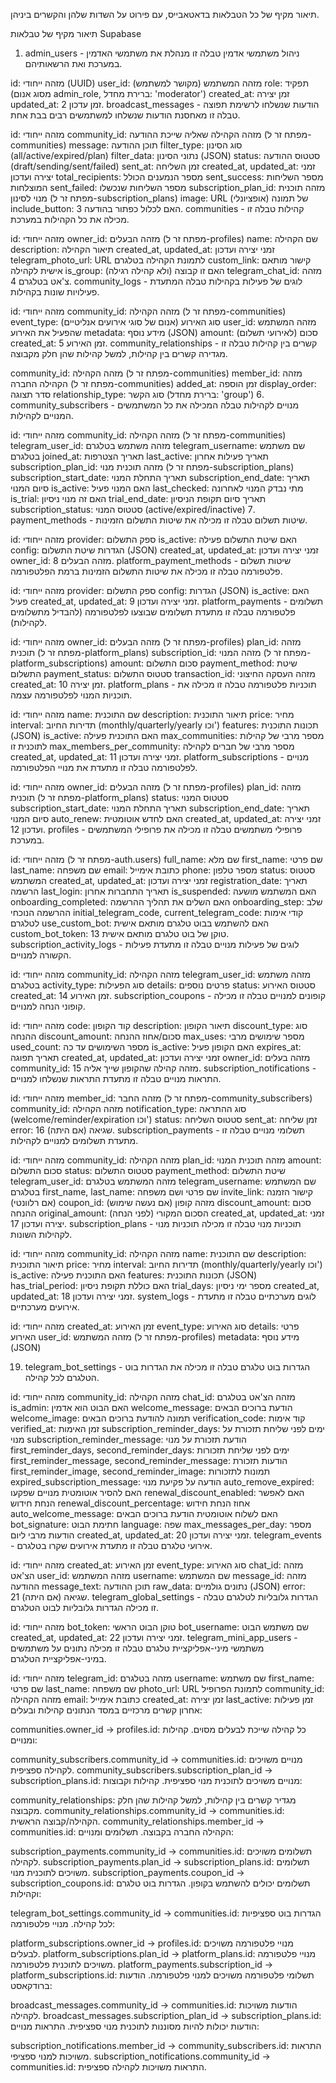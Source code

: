 תיאור מקיף של כל הטבלאות בדאטאבייס, עם פירוט על השדות שלהן והקשרים ביניהן.

תיאור מקיף של טבלאות Supabase
1. admin_users - ניהול משתמשי אדמין
טבלה זו מנהלת את משתמשי האדמין במערכת ואת הרשאותיהם.

id: מזהה ייחודי (UUID)
user_id: מזהה המשתמש (מקושר למשתמש)
role: תפקיד (מסוג אנום admin_role, ברירת מחדל: 'moderator')
created_at: זמן יצירה
updated_at: זמן עדכון
2. broadcast_messages - הודעות שנשלחו לרשימת תפוצה
טבלה זו מאחסנת הודעות שנשלחו למשתמשים רבים בבת אחת.

id: מזהה ייחודי
community_id: מזהה הקהילה שאליה שייכת ההודעה (מפתח זר ל-communities)
message: תוכן ההודעה
filter_type: סוג הסינון (all/active/expired/plan)
filter_data: נתוני הסינון (JSON)
status: סטטוס ההודעה (draft/sending/sent/failed)
sent_at: זמן השליחה
created_at, updated_at: זמני יצירה ועדכון
total_recipients: מספר הנמענים הכולל
sent_success: מספר השליחות המוצלחות
sent_failed: מספר השליחות שנכשלו
subscription_plan_id: מזהה תוכנית מנוי לסינון (מפתח זר ל-subscription_plans)
image: URL של תמונה (אופציונלי)
include_button: האם לכלול כפתור בהודעה
3. communities - קהילות
טבלה זו מכילה את כל הקהילות במערכת.

id: מזהה ייחודי
owner_id: מזהה הבעלים (מפתח זר ל-profiles)
name: שם הקהילה
description: תיאור הקהילה
created_at, updated_at: זמני יצירה ועדכון
telegram_photo_url: URL לתמונת הקהילה בטלגרם
custom_link: קישור מותאם אישית לקהילה
is_group: האם זו קבוצה (ולא קהילה רגילה)
telegram_chat_id: מזהה צ'אט בטלגרם
4. community_logs - לוגים של פעילות בקהילות
טבלה המתעדת פעילויות שונות בקהילות.

id: מזהה ייחודי
community_id: מזהה הקהילה (מפתח זר ל-communities)
event_type: סוג האירוע (אנום של סוגי אירועים אנליטיים)
user_id: מזהה המשתמש שהפעיל את האירוע
metadata: מידע נוסף (JSON)
amount: סכום (לאירועי תשלום)
created_at: זמן האירוע
5. community_relationships - קשרים בין קהילות
טבלה זו מגדירה קשרים בין קהילות, למשל קהילות שהן חלק מקבוצה.

community_id: מזהה הקהילה (מפתח זר ל-communities)
member_id: מזהה הקהילה החברה (מפתח זר ל-communities)
added_at: זמן הוספה
display_order: סדר תצוגה
relationship_type: סוג הקשר (ברירת מחדל: 'group')
6. community_subscribers - מנויים לקהילות
טבלה המכילה את כל המשתמשים המנויים לקהילות.

id: מזהה ייחודי
community_id: מזהה הקהילה (מפתח זר ל-communities)
telegram_user_id: מזהה משתמש בטלגרם
telegram_username: שם משתמש בטלגרם
joined_at: תאריך הצטרפות
last_active: תאריך פעילות אחרון
subscription_plan_id: מזהה תוכנית מנוי (מפתח זר ל-subscription_plans)
subscription_start_date: תאריך התחלת המנוי
subscription_end_date: תאריך סיום המנוי
is_active: האם המנוי פעיל
last_checked: מתי נבדק המנוי לאחרונה
is_trial: האם זה מנוי ניסיון
trial_end_date: תאריך סיום תקופת הניסיון
subscription_status: סטטוס המנוי (active/expired/inactive)
7. payment_methods - שיטות תשלום
טבלה זו מכילה את שיטות התשלום הזמינות.

id: מזהה ייחודי
provider: ספק התשלום
is_active: האם שיטת התשלום פעילה
config: הגדרות שיטת התשלום (JSON)
created_at, updated_at: זמני יצירה ועדכון
owner_id: מזהה הבעלים
8. platform_payment_methods - שיטות תשלום פלטפורמה
טבלה זו מכילה את שיטות התשלום הזמינות ברמת הפלטפורמה.

id: מזהה ייחודי
provider: ספק התשלום
config: הגדרות (JSON)
is_active: האם פעיל
created_at, updated_at: זמני יצירה ועדכון
9. platform_payments - תשלומים פלטפורמה
טבלה זו מתעדת תשלומים שבוצעו לפלטפורמה (להבדיל מתשלומים לקהילות).

id: מזהה ייחודי
owner_id: מזהה הבעלים (מפתח זר ל-profiles)
plan_id: מזהה תוכנית (מפתח זר ל-platform_plans)
subscription_id: מזהה המנוי (מפתח זר ל-platform_subscriptions)
amount: סכום התשלום
payment_method: שיטת התשלום
payment_status: סטטוס התשלום
transaction_id: מזהה העסקה החיצוני
created_at: זמן יצירה
10. platform_plans - תוכניות פלטפורמה
טבלה זו מכילה את תוכניות המנוי לפלטפורמה עצמה.

id: מזהה ייחודי
name: שם התוכנית
description: תיאור התוכנית
price: מחיר
interval: תדירות החיוב (monthly/quarterly/yearly וכו')
features: תכונות התוכנית (JSON)
is_active: האם התוכנית פעילה
max_communities: מספר מרבי של קהילות לתוכנית זו
max_members_per_community: מספר מרבי של חברים לקהילה
created_at, updated_at: זמני יצירה ועדכון
11. platform_subscriptions - מנויים לפלטפורמה
טבלה זו מתעדת את מנויי הפלטפורמה.

id: מזהה ייחודי
owner_id: מזהה הבעלים (מפתח זר ל-profiles)
plan_id: מזהה תוכנית (מפתח זר ל-platform_plans)
status: סטטוס המנוי
subscription_start_date: תאריך התחלת המנוי
subscription_end_date: תאריך סיום המנוי
auto_renew: האם לחדש אוטומטית
created_at, updated_at: זמני יצירה ועדכון
12. profiles - פרופילי משתמשים
טבלה זו מכילה את פרופילי המשתמשים במערכת.

id: מזהה ייחודי (מפתח זר ל-auth.users)
full_name: שם מלא
first_name: שם פרטי
last_name: שם משפחה
email: כתובת אימייל
phone: מספר טלפון
status: סטטוס המשתמש
created_at, updated_at: זמני יצירה ועדכון
registration_date: תאריך הרשמה
last_login: תאריך התחברות אחרון
is_suspended: האם המשתמש מושעה
onboarding_completed: האם השלים את תהליך ההרשמה
onboarding_step: שלב ההרשמה הנוכחי
initial_telegram_code, current_telegram_code: קודי אימות לטלגרם
use_custom_bot: האם להשתמש בבוט טלגרם מותאם אישית
custom_bot_token: טוקן של בוט טלגרם מותאם אישית
13. subscription_activity_logs - לוגים של פעילות מנויים
טבלה זו מתעדת פעילות הקשורה למנויים.

id: מזהה ייחודי
community_id: מזהה הקהילה
telegram_user_id: מזהה משתמש בטלגרם
activity_type: סוג הפעילות
details: פרטים נוספים
status: סטטוס האירוע
created_at: זמן האירוע
14. subscription_coupons - קופונים למנויים
טבלה זו מכילה קופוני הנחה למנויים.

id: מזהה ייחודי
code: קוד הקופון
description: תיאור הקופון
discount_type: סוג ההנחה
discount_amount: סכום/אחוז ההנחה
max_uses: מספר שימושים מרבי
used_count: מספר השימושים עד כה
is_active: האם הקופון פעיל
expires_at: תאריך תפוגה
created_at, updated_at: זמני יצירה ועדכון
owner_id: מזהה בעלים
community_id: מזהה קהילה שהקופון שייך אליה
15. subscription_notifications - התראות מנויים
טבלה זו מתעדת התראות שנשלחו למנויים.

id: מזהה ייחודי
member_id: מזהה החבר (מפתח זר ל-community_subscribers)
community_id: מזהה הקהילה
notification_type: סוג ההתראה (welcome/reminder/expiration וכו')
status: סטטוס השליחה
sent_at: זמן שליחה
error: שגיאה (אם היתה)
16. subscription_payments - תשלומי מנויים
טבלה זו מתעדת תשלומים למנויים לקהילות.

id: מזהה ייחודי
community_id: מזהה הקהילה
plan_id: מזהה תוכנית המנוי
amount: סכום התשלום
status: סטטוס התשלום
payment_method: שיטת התשלום
telegram_user_id: מזהה המשתמש בטלגרם
telegram_username: שם המשתמש בטלגרם
first_name, last_name: שם פרטי ושם משפחה
invite_link: קישור הזמנה (אם רלוונטי)
coupon_id: מזהה קופון (אם נעשה שימוש)
discount_amount: סכום ההנחה
original_amount: הסכום המקורי (לפני הנחה)
created_at, updated_at: זמני יצירה ועדכון
17. subscription_plans - תוכניות מנוי
טבלה זו מכילה תוכניות מנוי לקהילות השונות.

id: מזהה ייחודי
community_id: מזהה הקהילה
name: שם התוכנית
description: תיאור התוכנית
price: מחיר
interval: תדירות החיוב (monthly/quarterly/yearly וכו')
is_active: האם התוכנית פעילה
features: תכונות התוכנית (JSON)
has_trial_period: האם כוללת תקופת ניסיון
trial_days: מספר ימי ניסיון
created_at, updated_at: זמני יצירה ועדכון
18. system_logs - לוגים מערכתיים
טבלה זו מתעדת אירועים מערכתיים.

id: מזהה ייחודי
created_at: זמן האירוע
event_type: סוג האירוע
details: פרטי האירוע
user_id: מזהה המשתמש (מפתח זר ל-profiles)
metadata: מידע נוסף (JSON)

19. telegram_bot_settings - הגדרות בוט טלגרם
טבלה זו מכילה את הגדרות בוט הטלגרם לכל קהילה.

id: מזהה ייחודי
community_id: מזהה הקהילה
chat_id: מזהה הצ'אט בטלגרם
is_admin: האם הבוט הוא אדמין
welcome_message: הודעת ברוכים הבאים
welcome_image: תמונה להודעת ברוכים הבאים
verification_code: קוד אימות
verified_at: זמן האימות
subscription_reminder_days: ימים לפני שליחת תזכורת על מנוי
subscription_reminder_message: הודעת תזכורת על מנוי
first_reminder_days, second_reminder_days: ימים לפני שליחת תזכורות
first_reminder_message, second_reminder_message: הודעות תזכורת
first_reminder_image, second_reminder_image: תמונות לתזכורות
expired_subscription_message: הודעה על פקיעת מנוי
auto_remove_expired: האם להסיר אוטומטית מנויים שפקעו
renewal_discount_enabled: האם לאפשר הנחת חידוש
renewal_discount_percentage: אחוז הנחת חידוש
auto_welcome_message: האם לשלוח אוטומטית הודעת ברוכים הבאים
bot_signature: חתימת הבוט
language: שפה
max_messages_per_day: מספר הודעות מרבי ליום
created_at, updated_at: זמני יצירה ועדכון
20. telegram_events - אירועי טלגרם
טבלה זו מתעדת אירועים שקרו בטלגרם.

id: מזהה ייחודי
created_at: זמן האירוע
event_type: סוג האירוע
chat_id: מזהה הצ'אט
user_id: מזהה המשתמש
username: שם המשתמש
message_id: מזהה ההודעה
message_text: תוכן ההודעה
raw_data: נתונים גולמיים (JSON)
error: שגיאה (אם היתה)
21. telegram_global_settings - הגדרות גלובליות לטלגרם
טבלה זו מכילה הגדרות גלובליות לבוט הטלגרם.

id: מזהה ייחודי
bot_token: טוקן הבוט הראשי
bot_username: שם משתמש הבוט
created_at, updated_at: זמני יצירה ועדכון
22. telegram_mini_app_users - משתמשי מיני-אפליקציית טלגרם
טבלה זו מכילה נתונים על משתמשים במיני-אפליקציית הטלגרם.

id: מזהה ייחודי
telegram_id: מזהה בטלגרם
username: שם משתמש
first_name: שם פרטי
last_name: שם משפחה
photo_url: URL לתמונת הפרופיל
community_id: מזהה הקהילה
email: כתובת אימייל
created_at: זמן יצירה
last_active: זמן פעילות אחרון
קשרים מרכזיים במסד הנתונים
קהילות ובעלים:

communities.owner_id → profiles.id: כל קהילה שייכת לבעלים מסוים.
קהילות ומנויים:

community_subscribers.community_id → communities.id: מנויים משויכים לקהילה ספציפית.
community_subscribers.subscription_plan_id → subscription_plans.id: מנויים משויכים לתוכנית מנוי ספציפית.
קהילות וקבוצות:

community_relationships: מגדיר קשרים בין קהילות, למשל קהילות שהן חלק מקבוצה.
community_relationships.community_id → communities.id: הקהילה/קבוצה הראשית.
community_relationships.member_id → communities.id: הקהילה החברה בקבוצה.
תשלומים ומנויים:

subscription_payments.community_id → communities.id: תשלומים משויכים לקהילה.
subscription_payments.plan_id → subscription_plans.id: תשלומים משויכים לתוכנית מנוי.
subscription_payments.coupon_id → subscription_coupons.id: תשלומים יכולים להשתמש בקופון.
הגדרות בוט טלגרם וקהילות:

telegram_bot_settings.community_id → communities.id: הגדרות בוט ספציפיות לכל קהילה.
מנויי פלטפורמה:

platform_subscriptions.owner_id → profiles.id: מנויי פלטפורמה משויכים לבעלים.
platform_subscriptions.plan_id → platform_plans.id: מנויי פלטפורמה משויכים לתוכנית פלטפורמה.
platform_payments.subscription_id → platform_subscriptions.id: תשלומי פלטפורמה משויכים למנוי פלטפורמה.
הודעות ברודקאסט:

broadcast_messages.community_id → communities.id: הודעות משויכות לקהילה.
broadcast_messages.subscription_plan_id → subscription_plans.id: הודעות יכולות להיות מסוננות לתוכנית מנוי ספציפית.
התראות מנויים:

subscription_notifications.member_id → community_subscribers.id: התראות משויכות למנוי ספציפי.
subscription_notifications.community_id → communities.id: התראות משויכות לקהילה ספציפית.